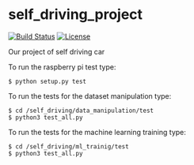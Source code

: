 # self_driving_project

[![Build Status](https://travis-ci.org/felipessalvatore/self_driving_project.svg?branch=master)](https://travis-ci.org/felipessalvatore/self_driving_project)
[![License](https://img.shields.io/github/license/mashape/apistatus.svg?maxAge=2592000)](https://github.com/felipessalvatore/self_driving_project/blob/master/LICENSE)

Our project of self driving car

To run the raspberry pi test type:

```
$ python setup.py test 
```

To run the tests for the dataset manipulation type:

```
$ cd /self_driving/data_manipulation/test
$ python3 test_all.py 

```


To run the tests for the machine learning training type:

```
$ cd /self_driving/ml_trainig/test
$ python3 test_all.py 

```
